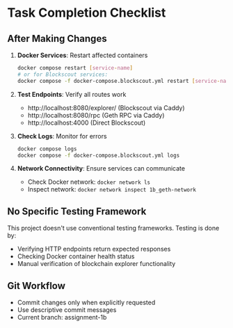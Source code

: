 # Task Completion Checklist

## After Making Changes
1. **Docker Services**: Restart affected containers
   ```bash
   docker compose restart [service-name]
   # or for Blockscout services:
   docker compose -f docker-compose.blockscout.yml restart [service-name]
   ```

2. **Test Endpoints**: Verify all routes work
   - http://localhost:8080/explorer/ (Blockscout via Caddy)
   - http://localhost:8080/rpc (Geth RPC via Caddy)
   - http://localhost:4000 (Direct Blockscout)

3. **Check Logs**: Monitor for errors
   ```bash
   docker compose logs
   docker compose -f docker-compose.blockscout.yml logs
   ```

4. **Network Connectivity**: Ensure services can communicate
   - Check Docker network: `docker network ls`
   - Inspect network: `docker network inspect 1b_geth-network`

## No Specific Testing Framework
This project doesn't use conventional testing frameworks. Testing is done by:
- Verifying HTTP endpoints return expected responses
- Checking Docker container health status  
- Manual verification of blockchain explorer functionality

## Git Workflow
- Commit changes only when explicitly requested
- Use descriptive commit messages
- Current branch: assignment-1b